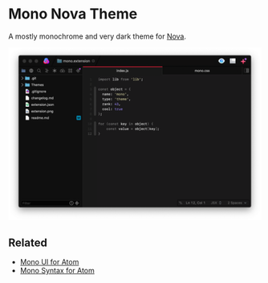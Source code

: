 # Mono Nova Theme

A mostly monochrome and very dark theme for [Nova](https://nova.app).

![Mono theme screenshot](https://raw.githubusercontent.com/chrstphrknwtn/mono-nova/master/screenshot.png)

## Related

- [Mono UI for Atom](https://github.com/chrstphrknwtn/mono-ui)
- [Mono Syntax for Atom](https://github.com/chrstphrknwtn/mono-syntax)